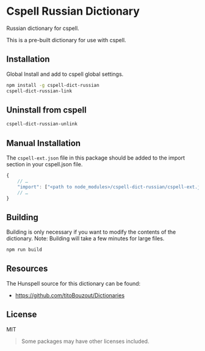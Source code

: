 # Cspell Russian Dictionary

Russian dictionary for cspell.

This is a pre-built dictionary for use with cspell.

## Installation

Global Install and add to cspell global settings.

```sh
npm install -g cspell-dict-russian
cspell-dict-russian-link
```

## Uninstall from cspell

```sh
cspell-dict-russian-unlink
```

## Manual Installation

The `cspell-ext.json` file in this package should be added to the import section in your cspell.json file.

```javascript
{
    // …
    "import": ["<path to node_modules>/cspell-dict-russian/cspell-ext.json"],
    // …
}
```

## Building

Building is only necessary if you want to modify the contents of the dictionary.  Note: Building will take a few minutes for large files.

```sh
npm run build
```

## Resources

The Hunspell source for this dictionary can be found:

* https://github.com/titoBouzout/Dictionaries

## License

MIT
> Some packages may have other licenses included.
